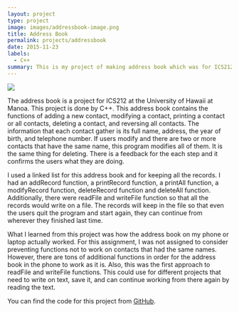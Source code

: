 ```yaml
---
layout: project
type: project
image: images/addressbook-image.png
title: Address Book
permalink: projects/addressbook
date: 2015-11-23
labels:
  - C++
summary: This is my project of making address book which was for ICS212.
---
```


<div class="ui small rounded images">
  <img class="ui image" src="../images/addressbook-image.png">
</div>

The address book is a project for ICS212 at the University of Hawaii at Manoa.  This project is done by C++.  This address book contains the functions of adding a new contact, modifying a contact, printing a contact or all contacts, deleting a contact, and reversing all contacts.  The information that each contact gather is its full name, address, the year of birth, and telephone number.  If users modify and there are two or more contacts that have the same name, this program modifies all of them.  It is the same thing for deleting.  There is a feedback for the each step and it confirms the users what they are doing.

I used a linked list for this address book and for keeping all the records.  I had an addRecord function, a printRecord function, a printAll function, a modifyRecord function, deleteRecord function and deleteAll function.  Additionally, there were readFile and writeFile function so that all the records would write on a file.  The records will keep in the file so that even the users quit the program and start again, they can continue from wherever they finished last time.

What I learned from this project was how the address book on my phone or laptop actually worked.  For this assignment, I was not assigned to consider preventing functions not to work on contacts that had the same names.  However, there are tons of additional functions in order for the address book in the phone to work as it is.  Also, this was the first approach to readFile and writeFile functions.  This could use for different projects that need to write on text, save it, and can continue working from there again by reading the text.

You can find the code for this project from [GitHub](https://github.com/minakod/ICS).

